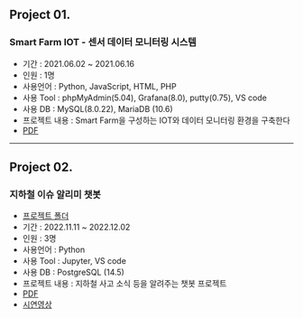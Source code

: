 ## Project 01.
### Smart Farm IOT - 센서 데이터 모니터링 시스템
- 기간 : 2021.06.02 ~ 2021.06.16
- 인원 : 1명
- 사용언어 : Python, JavaScript, HTML, PHP
- 사용 Tool : phpMyAdmin(5.04), Grafana(8.0), putty(0.75), VS code
- 사용 DB : MySQL(8.0.22), MariaDB (10.6)
- 프로젝트 내용 : Smart Farm을 구성하는 IOT와 데이터 모니터링 환경을 구축한다
- [PDF](https://github.com/rkgh17/project/blob/main/project01/Smart%20Farm%20-%20%EC%84%BC%EC%84%9C%20%EB%8D%B0%EC%9D%B4%ED%84%B0%20%EB%AA%A8%EB%8B%88%ED%84%B0%EB%A7%81%20%EC%8B%9C%EC%8A%A4%ED%85%9C.pdf)

---
## Project 02.
### 지하철 이슈 알리미 챗봇
- [프로젝트 폴더](https://github.com/rkgh17/human-subway)
- 기간 : 2022.11.11 ~ 2022.12.02
- 인원 : 3명
- 사용언어 : Python
- 사용 Tool : Jupyter, VS code
- 사용 DB : PostgreSQL (14.5)
- 프로젝트 내용 : 지하철 사고 소식 등을 알려주는 챗봇 프로젝트
- [PDF](https://github.com/rkgh17/project/blob/main/project02/%EC%A7%80%ED%95%98%EC%B2%A0%20%EA%B5%90%ED%86%B5%20%EB%8F%84%EC%9A%B0%EB%AF%B8%20%EC%B1%97%EB%B4%87.pdf)
- [시연영상](https://www.youtube.com/watch?v=TVT5QuFyewY)
